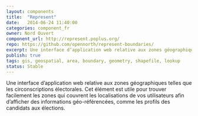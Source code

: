 ```yaml
---
layout: components
title:  "Represent"
date:   2014-06-24 11:40:00
categories: component_fr
owner: Nord Ouvert
component_url: http://represent.poplus.org/
repo: https://github.com/opennorth/represent-boundaries/
excerpt: Une interface d’application web relative aux zones géographiques telles que les circonscriptions électorales. Cet élément est utile pour trouver facilement les zones qui couvrent les localisations de vos utilisateurs afin d’afficher des informations géo-référencées, comme les profils des candidats aux élections.
publish: true
tags: gis, geospatial, area, boundary, geometry, shapefile, lookup
status: Stable
---
```

Une interface d’application web relative aux zones géographiques telles que les circonscriptions électorales. Cet élément est utile pour trouver facilement les zones qui couvrent les localisations de vos utilisateurs afin d’afficher des informations géo-référencées, comme les profils des candidats aux élections.

